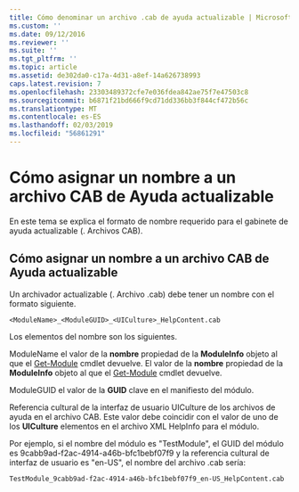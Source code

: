 ```yaml
---
title: Cómo denominar un archivo .cab de ayuda actualizable | Microsoft Docs
ms.custom: ''
ms.date: 09/12/2016
ms.reviewer: ''
ms.suite: ''
ms.tgt_pltfrm: ''
ms.topic: article
ms.assetid: de302da0-c17a-4d31-a8ef-14a626738993
caps.latest.revision: 7
ms.openlocfilehash: 23303489372cfe7e036fdea842ae75f7e47503c8
ms.sourcegitcommit: b6871f21bd666f9cd71dd336bb3f844cf472b56c
ms.translationtype: MT
ms.contentlocale: es-ES
ms.lasthandoff: 02/03/2019
ms.locfileid: "56861291"
---
```

# <a name="how-to-name-an-updatable-help-cab-file"></a>Cómo asignar un nombre a un archivo CAB de Ayuda actualizable

En este tema se explica el formato de nombre requerido para el gabinete de ayuda actualizable (. Archivos CAB).

## <a name="how-to-name-an-updatable-help-cab-file"></a>Cómo asignar un nombre a un archivo CAB de Ayuda actualizable

Un archivador actualizable (. Archivo .cab) debe tener un nombre con el formato siguiente.

`<ModuleName>_<ModuleGUID>_<UICulture>_HelpContent.cab`

Los elementos del nombre son los siguientes.

ModuleName el valor de la **nombre** propiedad de la **ModuleInfo** objeto al que el [Get-Module](/powershell/module/Microsoft.PowerShell.Core/Get-Module) cmdlet devuelve.
El valor de la **nombre** propiedad de la **ModuleInfo** objeto al que el [Get-Module](/powershell/module/Microsoft.PowerShell.Core/Get-Module) cmdlet devuelve.

ModuleGUID el valor de la **GUID** clave en el manifiesto del módulo.

Referencia cultural de la interfaz de usuario UICulture de los archivos de ayuda en el archivo CAB. Este valor debe coincidir con el valor de uno de los **UICulture** elementos en el archivo XML HelpInfo para el módulo.

Por ejemplo, si el nombre del módulo es "TestModule", el GUID del módulo es 9cabb9ad-f2ac-4914-a46b-bfc1bebf07f9 y la referencia cultural de interfaz de usuario es "en-US", el nombre del archivo .cab sería:

`TestModule_9cabb9ad-f2ac-4914-a46b-bfc1bebf07f9_en-US_HelpContent.cab`